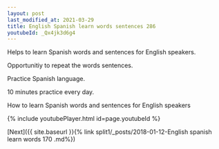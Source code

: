 ```yaml
---
layout: post
last_modified_at: 2021-03-29
title: English Spanish learn words sentences 286 
youtubeId: _Qx4jk3d6g4
---
```

 
 
Helps to learn Spanish words and sentences for English speakers.

Opportunitiy to repeat the words sentences. 

Practice Spanish language. 
 
10 minutes practice every day. 
 
How to learn Spanish words and sentences for English speakers 
 
{% include youtubePlayer.html id=page.youtubeId %}
 
 
[Next]({{ site.baseurl }}{% link  split1/_posts/2018-01-12-English spanish learn words 170 .md%})
 

